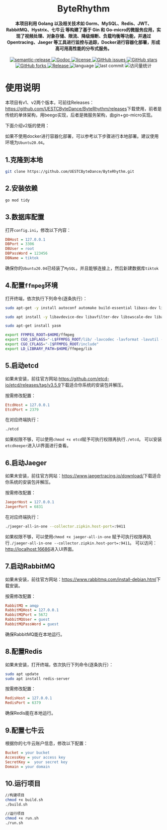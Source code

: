 <h1 align="center" style="border-bottom: none;">ByteRhythm</h1>
<h4 align="center">本项目利用 Golang 以及相关技术如 Gorm、MySQL、Redis、JWT、RabbitMQ、Hystrix、七牛云 等构建了基于 Gin 和 Go-micro的微服务应用，实现了视频处理、对象存储、限流、降级熔断、负载均衡等功能，并通过 Opentracing、Jaeger 等工具进行监控与追踪，Docker进行容器化部署，形成高可用高性能的分布式服务。</h4>
<div class="labels" align="center">
    <a href="https://img.shields.io/badge/%20%20%F0%9F%93%A6%F0%9F%9A%80-semantic--release-e10079.svg">
      <img src="https://img.shields.io/badge/%20%20%F0%9F%93%A6%F0%9F%9A%80-semantic--release-e10079.svg" alt="semantic-release">
    </a>
    <a href="https://pkg.go.dev/github.com/UESTCByteDance/ByteRhythm/v2">
      <img src="https://godoc.org/github.com/UESTCByteDance/ByteRhythm?status.svg" alt="Godoc">
    </a>
    <a href="https://github.com/UESTCByteDance/ByteRhythm/blob/master/LICENSE">
      <img src="https://img.shields.io/github/license/UESTCByteDance/ByteRhythm?style=flat-square" alt="license">
    </a>
    <a href="https://github.com/UESTCByteDance/ByteRhythm/issues">
      <img src="https://img.shields.io/github/issues/UESTCByteDance/ByteRhythm?style=flat-square" alt="GitHub issues">
    </a>
    <a href="#">
      <img src="https://img.shields.io/github/stars/UESTCByteDance/ByteRhythm?style=flat-square" alt="GitHub stars">
    </a>
    <a href="https://github.com/UESTCByteDance/ByteRhythm/network">
      <img src="https://img.shields.io/github/forks/UESTCByteDance/ByteRhythm?style=flat-square" alt="GitHub forks">
    </a>
    <a href="https://github.com/UESTCByteDance/ByteRhythm/releases/latest">
      <img src="https://img.shields.io/github/release/UESTCByteDance/ByteRhythm.svg" alt="Release">
    </a>
    <span>
      <img src="https://img.shields.io/github/languages/top/UESTCByteDance/ByteRhythm" alt="language">
    </span>
    <span>
      <img src="https://img.shields.io/github/last-commit/UESTCByteDance/ByteRhythm" alt="last commit">
    </span>
   <span>
      <img src="https://komarev.com/ghpvc/?username=ByteRhythm&label=Views&color=0e75b6&style=flat" alt="访问量统计" />
    </span>
</div>

# 使用说明
本项目有v1、v2两个版本，可前往Releases：<https://github.com/UESTCByteDance/ByteRhythm/releases>下载使用，前者是传统的单体架构，用beego实现，后者是微服务架构，由gin+go-micro实现。

下面介绍v2版的使用：

如果不使用docker进行容器化部署，可以参考以下步骤进行本地部署。建议使用环境为`Ubuntu20.04`。

## 1.克隆到本地

```bash
git clone https://github.com/UESTCByteDance/ByteRhythm.git
```

## 2.安装依赖

```bash
go mod tidy
```

## 3.数据库配置

打开`config.ini`，修改以下内容：

```ini
DBHost = 127.0.0.1
DBPort = 3306
DBUser = root
DBPassWord = 123456
DBName = tiktok
```

确保你的`Ubuntu20.04`已经装了`MySQL`，并且能够连接上，然后新建数据库`tiktok`

## 4.配置`ffmpeg`环境

打开终端，依次执行下列命令(逐条执行）：

```bash
sudo apt-get -y install autoconf automake build-essential libass-dev libfreetype6-dev libsdl1.2-dev libtheora-dev libtool libva-dev libvdpau-dev libvorbis-dev libxcb1-dev libxcb-shm0-dev libxcb-xfixes0-dev pkg-config texi2html zlib1g-dev

sudo apt install -y libavdevice-dev libavfilter-dev libswscale-dev libavcodec-dev libavformat-dev libswresample-dev libavutil-dev

sudo apt-get install yasm

export FFMPEG_ROOT=$HOME/ffmpeg
export CGO_LDFLAGS="-L$FFMPEG_ROOT/lib/ -lavcodec -lavformat -lavutil -lswscale -lswresample -lavdevice -lavfilter"
export CGO_CFLAGS="-I$FFMPEG_ROOT/include"
export LD_LIBRARY_PATH=$HOME/ffmpeg/lib
```

## 5.启动etcd

如果未安装，前往官方网站:<https://github.com/etcd-io/etcd/releases/tag/v3.5.9>下载适合你系统的安装包并解压。

按需修改配置：

```ini
EtcdHost = 127.0.0.1
EtcdPort = 2379
```

在对应终端执行：

```bash
./etcd
```

如果权限不够，可以使用`chmod +x etcd`赋予可执行权限再执行`./etcd`。
可以安装`etcdkeeper`进入UI界面进行查看。

## 6.启动Jaeger

如果未安装，前往官方网站：<https://www.jaegertracing.io/download/>下载适合你系统的安装包并解压。

按需修改配置：

```ini
JaegerHost = 127.0.0.1
JaegerPort = 6831
```

在对应终端执行：

```bash
./jaeger-all-in-one --collector.zipkin.host-port=:9411
```

如果权限不够，可以使用`chmod +x jaeger-all-in-one`
赋予可执行权限再执行`./jaeger-all-in-one --collector.zipkin.host-port=:9411`。
可以访问：<http://localhost:16686>进入UI界面。

## 7.启动RabbitMQ

如果未安装，前往官方网站：<https://www.rabbitmq.com/install-debian.html>下载安装。

按需修改配置：

```ini
RabbitMQ = amqp
RabbitMQHost = 127.0.0.1
RabbitMQPort = 5672
RabbitMQUser = guest
RabbitMQPassWord = guest
```

确保RabbitMQ能在本地运行。

## 8.配置Redis

如果未安装，打开终端，依次执行下列命令(逐条执行）：

```bash
sudo apt update
sudo apt install redis-server
```

按需修改配置：

```ini
RedisHost = 127.0.0.1
RedisPort = 6379
```

确保Redis能在本地运行。

## 9.配置七牛云

根据你的七牛云账户信息，修改以下配置：

```ini
Bucket = your bucket
AccessKey = your access key
SecretKey =  your secret key
Domain = your domain
```
## 10.运行项目

```bash
//构建项目
chmod +x build.sh
./build.sh

//运行项目                          
chmod +x run.sh
./run.sh                            
```

